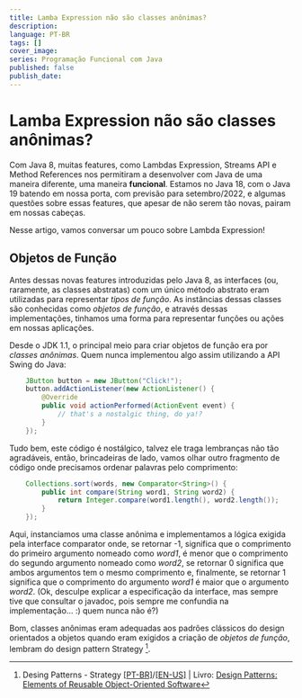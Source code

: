 ```yaml
---
title: Lamba Expression não são classes anônimas?
description:
language: PT-BR 
tags: []
cover_image:
series: Programação Funcional com Java
published: false
publish_date: 
---
```

# Lamba Expression não são classes anônimas?

Com Java 8, muitas features, como Lambdas Expression, Streams API e Method References nos permitiram a desenvolver com Java de uma maneira diferente, uma maneira **funcional**. Estamos no Java 18, com o Java 19 batendo em nossa porta, com previsão para setembro/2022, e algumas questões sobre essas features, que apesar de não serem tão novas, pairam em nossas cabeças. 

Nesse artigo, vamos conversar um pouco sobre Lambda Expression!

## Objetos de Função

Antes dessas novas features introduzidas pelo Java 8, as interfaces (ou, raramente, as classes abstratas) com um único método abstrato eram utilizadas para representar *tipos de função*. As instâncias dessas classes são conhecidas como *objetos de função*, e através dessas implementações, tinhamos uma forma para representar funções ou ações em nossas aplicações. 

Desde o JDK 1.1, o principal meio para criar objetos de função era por *classes anônimas*. Quem nunca implementou algo assim utilizando a API Swing do Java:

```java
    JButton button = new JButton("Click!");
    button.addActionListener(new ActionListener() {
        @Override
        public void actionPerformed(ActionEvent event) {
            // that's a nostalgic thing, do ya!?
        }
    });
```
Tudo bem, este código é nostálgico, talvez ele traga lembranças não tão agradáveis, então, brincadeiras de lado, vamos olhar outro fragmento de código onde precisamos ordenar palavras pelo comprimento:

```java
    Collections.sort(words, new Comparator<String>() {
        public int compare(String word1, String word2) {
            return Integer.compare(word1.length(), word2.length());
        }
    });
```
Aqui, instanciamos uma classe anônima e implementamos a lógica exigida pela interface comparator onde, se retornar -1, significa que o comprimento do primeiro argumento nomeado como *word1*, é menor que o comprimento do segundo argumento nomeado como *word2*, se retornar 0 significa que ambos argumentos tem o mesmo comprimento e, finalmente, se retornar 1 significa que o comprimento do argumento *word1* é maior que o argumento *word2*. (Ok, desculpe explicar a especificação da interface, mas sempre tive que consultar o javadoc, pois sempre me confundia na implementação... :) quem nunca não é?)

Bom, classes anônimas eram adequadas aos padrões clássicos do design orientados a objetos quando eram exigidos a criação de *objetos de função*, lembram do design pattern Strategy [^1]. 



[^1]: Desing Patterns - Strategy [[PT-BR]](https://refactoring.guru/pt-br/design-patterns/strategy)/[[EN-US]](https://refactoring.guru/design-patterns/strategy) | Livro: [Design Patterns: Elements of Reusable Object-Oriented Software](https://www.amazon.com/Design-Patterns-Elements-Reusable-Object-Oriented/dp/0201633612/ref=sr_1_1?crid=WNFJ58ETWC0D&keywords=design+patterns&qid=1657081268&sprefix=design+patterns%2Caps%2C266&sr=8-1)
